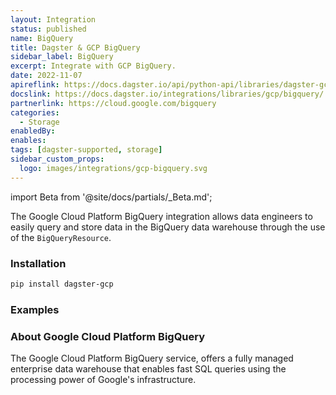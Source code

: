 ```yaml
---
layout: Integration
status: published
name: BigQuery
title: Dagster & GCP BigQuery
sidebar_label: BigQuery
excerpt: Integrate with GCP BigQuery.
date: 2022-11-07
apireflink: https://docs.dagster.io/api/python-api/libraries/dagster-gcp
docslink: https://docs.dagster.io/integrations/libraries/gcp/bigquery/
partnerlink: https://cloud.google.com/bigquery
categories:
  - Storage
enabledBy:
enables:
tags: [dagster-supported, storage]
sidebar_custom_props:
  logo: images/integrations/gcp-bigquery.svg
---
```


import Beta from '@site/docs/partials/\_Beta.md';

<Beta />

The Google Cloud Platform BigQuery integration allows data engineers to easily query and store data in the BigQuery data warehouse through the use of the `BigQueryResource`.

### Installation

```bash
pip install dagster-gcp
```

### Examples

<CodeExample path="docs_beta_snippets/docs_beta_snippets/integrations/gcp-bigquery.py" language="python" />

### About Google Cloud Platform BigQuery

The Google Cloud Platform BigQuery service, offers a fully managed enterprise data warehouse that enables fast SQL queries using the processing power of Google's infrastructure.
